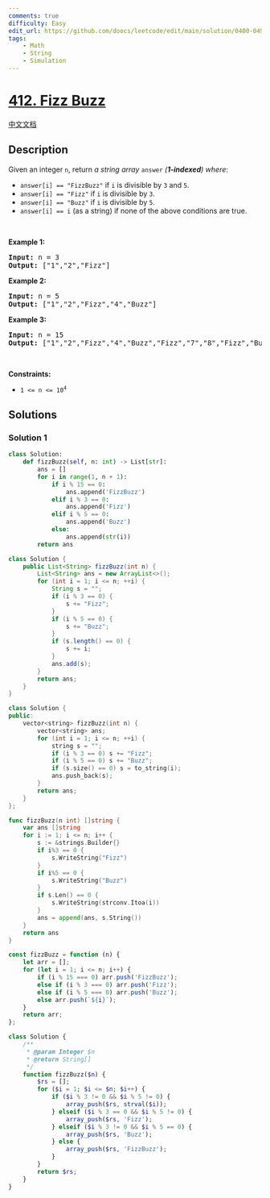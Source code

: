 ```yaml
---
comments: true
difficulty: Easy
edit_url: https://github.com/doocs/leetcode/edit/main/solution/0400-0499/0412.Fizz%20Buzz/README_EN.md
tags:
    - Math
    - String
    - Simulation
---
```


<!-- problem:start -->

# [412. Fizz Buzz](https://leetcode.com/problems/fizz-buzz)

[中文文档](/solution/0400-0499/0412.Fizz%20Buzz/README.md)

## Description

<p>Given an integer <code>n</code>, return <em>a string array </em><code>answer</code><em> (<strong>1-indexed</strong>) where</em>:</p>

<ul>
	<li><code>answer[i] == &quot;FizzBuzz&quot;</code> if <code>i</code> is divisible by <code>3</code> and <code>5</code>.</li>
	<li><code>answer[i] == &quot;Fizz&quot;</code> if <code>i</code> is divisible by <code>3</code>.</li>
	<li><code>answer[i] == &quot;Buzz&quot;</code> if <code>i</code> is divisible by <code>5</code>.</li>
	<li><code>answer[i] == i</code> (as a string) if none of the above conditions are true.</li>
</ul>

<p>&nbsp;</p>
<p><strong class="example">Example 1:</strong></p>
<pre><strong>Input:</strong> n = 3
<strong>Output:</strong> ["1","2","Fizz"]
</pre><p><strong class="example">Example 2:</strong></p>
<pre><strong>Input:</strong> n = 5
<strong>Output:</strong> ["1","2","Fizz","4","Buzz"]
</pre><p><strong class="example">Example 3:</strong></p>
<pre><strong>Input:</strong> n = 15
<strong>Output:</strong> ["1","2","Fizz","4","Buzz","Fizz","7","8","Fizz","Buzz","11","Fizz","13","14","FizzBuzz"]
</pre>
<p>&nbsp;</p>
<p><strong>Constraints:</strong></p>

<ul>
	<li><code>1 &lt;= n &lt;= 10<sup>4</sup></code></li>
</ul>

## Solutions

<!-- solution:start -->

### Solution 1

<!-- tabs:start -->

```python
class Solution:
    def fizzBuzz(self, n: int) -> List[str]:
        ans = []
        for i in range(1, n + 1):
            if i % 15 == 0:
                ans.append('FizzBuzz')
            elif i % 3 == 0:
                ans.append('Fizz')
            elif i % 5 == 0:
                ans.append('Buzz')
            else:
                ans.append(str(i))
        return ans
```

```java
class Solution {
    public List<String> fizzBuzz(int n) {
        List<String> ans = new ArrayList<>();
        for (int i = 1; i <= n; ++i) {
            String s = "";
            if (i % 3 == 0) {
                s += "Fizz";
            }
            if (i % 5 == 0) {
                s += "Buzz";
            }
            if (s.length() == 0) {
                s += i;
            }
            ans.add(s);
        }
        return ans;
    }
}
```

```cpp
class Solution {
public:
    vector<string> fizzBuzz(int n) {
        vector<string> ans;
        for (int i = 1; i <= n; ++i) {
            string s = "";
            if (i % 3 == 0) s += "Fizz";
            if (i % 5 == 0) s += "Buzz";
            if (s.size() == 0) s = to_string(i);
            ans.push_back(s);
        }
        return ans;
    }
};
```

```go
func fizzBuzz(n int) []string {
	var ans []string
	for i := 1; i <= n; i++ {
		s := &strings.Builder{}
		if i%3 == 0 {
			s.WriteString("Fizz")
		}
		if i%5 == 0 {
			s.WriteString("Buzz")
		}
		if s.Len() == 0 {
			s.WriteString(strconv.Itoa(i))
		}
		ans = append(ans, s.String())
	}
	return ans
}
```

```js
const fizzBuzz = function (n) {
    let arr = [];
    for (let i = 1; i <= n; i++) {
        if (i % 15 === 0) arr.push('FizzBuzz');
        else if (i % 3 === 0) arr.push('Fizz');
        else if (i % 5 === 0) arr.push('Buzz');
        else arr.push(`${i}`);
    }
    return arr;
};
```

```php
class Solution {
    /**
     * @param Integer $n
     * @return String[]
     */
    function fizzBuzz($n) {
        $rs = [];
        for ($i = 1; $i <= $n; $i++) {
            if ($i % 3 != 0 && $i % 5 != 0) {
                array_push($rs, strval($i));
            } elseif ($i % 3 == 0 && $i % 5 != 0) {
                array_push($rs, 'Fizz');
            } elseif ($i % 3 != 0 && $i % 5 == 0) {
                array_push($rs, 'Buzz');
            } else {
                array_push($rs, 'FizzBuzz');
            }
        }
        return $rs;
    }
}
```

<!-- tabs:end -->

<!-- solution:end -->

<!-- problem:end -->
